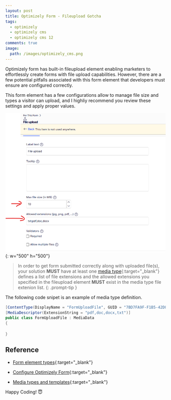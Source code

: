 ```yaml
---
layout: post
title: Optimizely Form - Fileupload Gotcha
tags:
  - optimizely
  - optimizely cms
  - optimizely cms 12
comments: true
image:
  path: /images/optimizely_cms.png
---
```


Optimizely form has built-in fileupload element enabling marketers to effortlessly create forms with file upload capabilities. However, there are a few potential pitfalls associated with this form element that developers must ensure are configured correctly.
<!--more-->

This form element has a few configurations allow to manage file size and types a visitor can upload, and I highliy recommend you review these settings and apply proper values.


![alt text](images/optimizelyform-fileupload/fileupload_config.png){: w="500" h="500"}


> In order to get form submitted correctly along with uploaded file(s), your solution **MUST** have at least one [media type](https://docs.developers.optimizely.com/content-management-system/docs/media-types-and-templates){:target="_blank"} defines a list of file extensions and the allowed extensions you specified in the fileupload element **MUST** exist in the media type file extenion list.
{: .prompt-tip }

The following code snipet is an example of media type definition.

```csharp
[ContentType(DisplayName = "FormUploadFile", GUID = "7BD7FA9F-F1B5-42D8-B4CA-444426E162CB", Description = "")]
[MediaDescriptor(ExtensionString = "pdf,doc,docx,txt")]
public class FormUploadFile : MediaData
{

}
```


## Reference

* [Form element types](https://support.optimizely.com/hc/en-us/articles/4413192345101-Form-element-types){:target="_blank"}

* [Configure Optimizely Form](https://docs.developers.optimizely.com/content-management-system/v1.2.0-forms/docs/configuring-optimizely-forms){:target="_blank"}
* [Media types and templates](https://docs.developers.optimizely.com/content-management-system/docs/media-types-and-templates){:target="_blank"}

Happy Coding! 😇

